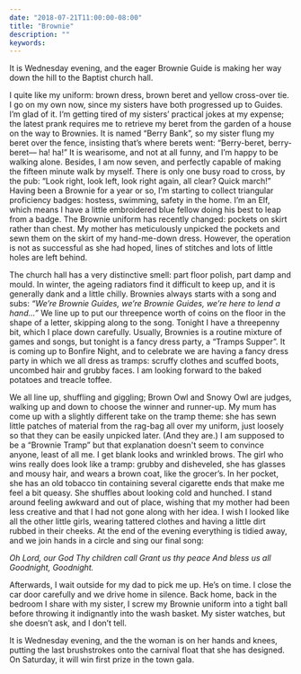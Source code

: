 ```yaml
---
date: "2018-07-21T11:00:00-08:00"
title: "Brownie"
description: ""
keywords:
---
```


It is Wednesday evening, and the eager Brownie Guide is making her way down the hill to the Baptist
church hall.<!--more-->

I quite like my uniform: brown dress, brown beret and yellow cross-over tie. I go on my own now,
since my sisters have both progressed up to Guides. I’m glad of it. I’m getting tired of my sisters’
practical jokes at my expense; the latest prank requires me to retrieve my beret from the garden of
a house on the way to Brownies. It is named “Berry Bank”, so my sister flung my beret over the
fence, insisting that’s where berets went: “Berry-beret, berry-beret–– ha! ha!” It is wearisome, and
not at all funny, and I’m happy to be walking alone. Besides, I am now seven, and perfectly capable
of making the fifteen minute walk by myself. There is only one busy road to cross, by the pub: “Look
right, look left, look right again, all clear? Quick march!” Having been a Brownie for a year or so,
I’m starting to collect triangular proficiency badges: hostess, swimming, safety in the home. I’m an
Elf, which means I have a little embroidered blue fellow doing his best to leap from a badge. The
Brownie uniform has recently changed: pockets on skirt rather than chest. My mother has meticulously
unpicked the pockets and sewn them on the skirt of my hand-me-down dress. However, the operation is
not as successful as she had hoped, lines of stitches and lots of little holes are left behind.

The church hall has a very distinctive smell: part floor polish, part damp and mould.  In winter,
the ageing radiators find it difficult to keep up, and it is generally dank and a little
chilly. Brownies always starts with a song and subs: _“We’re Brownie Guides, we’re Brownie Guides,
we’re here to lend a hand…”_ We line up to put our threepence worth of coins on the floor in the
shape of a letter, skipping along to the song. Tonight I have a threepenny bit, which I place down
carefully. Usually, Brownies is a routine mixture of games and songs, but tonight is a fancy dress
party, a “Tramps Supper”. It is coming up to Bonfire Night, and to celebrate we are having a fancy
dress party in which we all dress as tramps: scruffy clothes and scuffed boots, uncombed hair and
grubby faces. I am looking forward to the baked potatoes and treacle toffee.

We all line up, shuffling and giggling; Brown Owl and Snowy Owl are judges, walking up and down to
choose the winner and runner-up. My mum has come up with a slightly different take on the tramp
theme: she has sewn little patches of material from the rag-bag all over my uniform, just loosely so
that they can be easily unpicked later. (And they are.) I am supposed to be a “Brownie Tramp” but
that explanation doesn't seem to convince anyone, least of all me. I get blank looks and wrinkled
brows. The girl who wins really does look like a tramp: grubby and disheveled, she has glasses and
mousy hair, and wears a brown coat, like the grocer’s. In her pocket, she has an old tobacco tin
containing several cigarette ends that make me feel a bit queasy. She shuffles about looking cold
and hunched. I stand around feeling awkward and out of place, wishing that my mother had been less
creative and that I had not gone along with her idea. I wish I looked like all the other little
girls, wearing tattered clothes and having a little dirt rubbed in their cheeks. At the end of the
evening everything is tidied away, and we join hands in a circle and sing our final song:

<i>
Oh Lord, our God  
Thy children call  
Grant us thy peace  
And bless us all  
Goodnight, Goodnight.
</i>

Afterwards, I wait outside for my dad to pick me up. He’s on time. I close the car door carefully
and we drive home in silence. Back home, back in the bedroom I share with my sister, I screw my
Brownie uniform into a tight ball before throwing it indignantly into the wash basket. My sister
watches, but she doesn’t ask, and I don’t tell.

It is Wednesday evening, and the the woman is on her hands and knees, putting the last brushstrokes
onto the carnival float that she has designed. On Saturday, it will win first prize in the town
gala.
